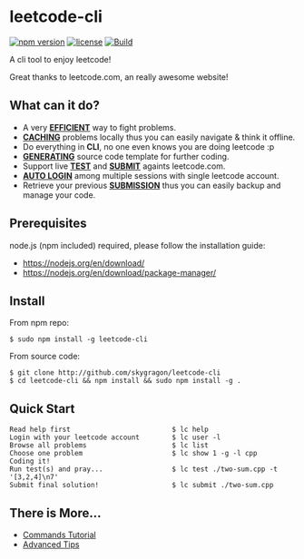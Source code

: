 # leetcode-cli

[![npm version](https://img.shields.io/npm/v/leetcode-cli.svg?style=flat)](https://www.npmjs.com/package/leetcode-cli)
[![license](https://img.shields.io/npm/l/leetcode-cli.svg?style=flat)](https://github.com/skygragon/leetcode-cli/blob/master/LICENSE)
[![Build](https://img.shields.io/travis/skygragon/leetcode-cli.svg?style=flat)](https://travis-ci.org/skygragon/leetcode-cli)

A cli tool to enjoy leetcode!

Great thanks to leetcode.com, an really awesome website!

## What can it do?

* A very [**EFFICIENT**](#quick-start) way to fight problems.
* [**CACHING**](https://github.com/skygragon/leetcode-cli/blob/master/doc/advanced.md#cache) problems locally thus you can easily navigate & think it offline.
* Do everything in **CLI**, no one even knows you are doing leetcode :p
* [**GENERATING**](https://github.com/skygragon/leetcode-cli/blob/master/doc/commands.md#show) source code template for further coding.
* Support live [**TEST**](https://github.com/skygragon/leetcode-cli/blob/master/doc/commands.md#test) and [**SUBMIT**](https://github.com/skygragon/leetcode-cli/blob/master/doc/commands.md#submit) againts leetcode.com.
* [**AUTO LOGIN**](https://github.com/skygragon/leetcode-cli/blob/master/doc/advanced.md#auto-login) among multiple sessions with single leetcode account.
* Retrieve your previous [**SUBMISSION**](https://github.com/skygragon/leetcode-cli/blob/master/doc/commands.md#submission) thus you can easily backup and manage your code.

## Prerequisites

node.js (npm included) required, please follow the installation guide:

* https://nodejs.org/en/download/
* https://nodejs.org/en/download/package-manager/

## Install

From npm repo:

    $ sudo npm install -g leetcode-cli

From source code:

    $ git clone http://github.com/skygragon/leetcode-cli
    $ cd leetcode-cli && npm install && sudo npm install -g .

## Quick Start

	Read help first                         $ lc help
	Login with your leetcode account        $ lc user -l
	Browse all problems                     $ lc list
	Choose one problem                      $ lc show 1 -g -l cpp
	Coding it!
	Run test(s) and pray...                 $ lc test ./two-sum.cpp -t '[3,2,4]\n7'
	Submit final solution!                  $ lc submit ./two-sum.cpp

## There is More...

* [Commands Tutorial](https://github.com/skygragon/leetcode-cli/blob/master/doc/commands.md)
* [Advanced Tips](https://github.com/skygragon/leetcode-cli/blob/master/doc/advanced.md)
